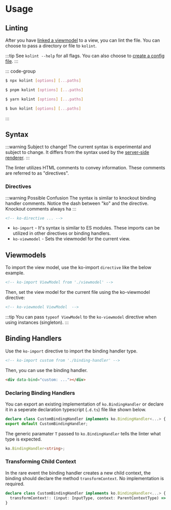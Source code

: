 # Usage

## Linting

After you have [linked a viewmodel](#viewmodels) to a view, you can lint the file. You can choose to pass a directory or file to `kolint`.

:::tip
See `kolint --help` for all flags. You can also choose to [create a config file](/linting/config).
:::

::: code-group

```sh [npm]
$ npx kolint [options] [...paths]
```

```sh [pnpm]
$ pnpm kolint [options] [...paths]
```

```sh [yarn]
$ yarn kolint [options] [...paths]
```

```sh [bun]
$ bun kolint [options] [...paths]
```

:::

## Syntax

:::warning Subject to change!
The current syntax is experimental and subject to change. It differs from the syntax used by the [server-side renderer](/ssr/intro).
:::

The linter utilizes HTML comments to convey information. These comments are referred to as "directives".

### Directives

:::warning Possible Confusion
The syntax is similar to knockout binding handler comments. Notice the dash between "ko" and the directive. Knockout comments always ha
:::

```html
<!-- ko-directive ... -->
```

- `ko-import` - It's syntax is similar to ES modules. These imports can be utilized in other directives or binding handlers.
- `ko-viewmodel` - Sets the viewmodel for the current view.

## Viewmodels

To import the view model, use the ko-import `directive` like the below example.

```html
<!-- ko-import ViewModel from './viewmodel' -->
```

Then, set the view model for the current file using the ko-viewmodel directive:

```html
<!-- ko-viewmodel ViewModel  -->
```

:::tip
You can pass `typeof ViewModel` to the `ko-viewmodel` directive when using instances (singleton).
:::

## Binding Handlers

Use the `ko-import` directive to import the binding handler type.

```html
<!-- ko-import custom from './binding-handler' -->
```

Then, you can use the binding handler.

```html
<div data-bind="custom: ..."></div>
```

### Declaring Binding Handlers

You can export an existing implementation of `ko.BindingHandler` or declare it in a seperate declaration typescript (`.d.ts`) file like shown below.

```ts
declare class CustomBindingHandler implements ko.BindingHandler<...> { ... }
export default CustomBindingHandler;
```

The generic paramater `T` passed to `ko.BindingHandler` tells the linter what type is expected.

```ts
ko.BindingHandler<string>;
```

### Transforming Child Context

In the rare event the binding handler creates a new child context, the binding should declare the method `transformContext`. No implementation is required.

```ts
declare class CustomBindingHandler implements ko.BindingHandler<...> {
  transformContext!: (input: InputType, context: ParentContextType) => ChildContextType
}
```
